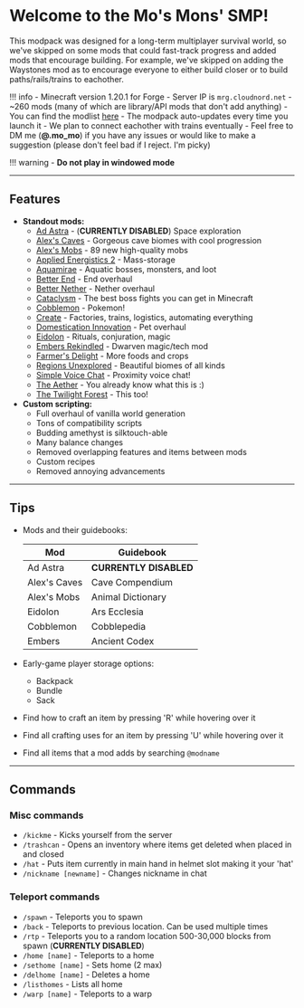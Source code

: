 # Welcome to the Mo's Mons' SMP!

This modpack was designed for a long-term multiplayer survival world, so we've skipped on some mods that could fast-track progress and added mods that encourage building. For example, we've skipped on adding the Waystones mod as to encourage everyone to either build closer or to build paths/rails/trains to eachother.

!!! info
    - Minecraft version 1.20.1 for Forge
    - Server IP is `mrg.cloudnord.net`
    - ~260 mods (many of which are library/API mods that don't add anything)
      - You can find the modlist [here](https://mosharky.github.io/Mos-Mons/information_and_guides/modlist/)
    - The modpack auto-updates every time you launch it
    - We plan to connect eachother with trains eventually
    - Feel free to DM me (**@.mo_mo**) if you have any issues or would like to make a suggestion (please don't feel bad if I reject. I'm picky)

!!! warning
    - **Do not play in windowed mode**


***


## **Features**
- **Standout mods:**
    - [Ad Astra](https://modrinth.com/mod/3ufwT9JF) - (**CURRENTLY DISABLED**) Space exploration
    - [Alex's Caves](https://modrinth.com/mod/U6GY0xp0) - Gorgeous cave biomes with cool progression
    - [Alex's Mobs](https://modrinth.com/mod/2cMuAZAp) - 89 new high-quality mobs
    - [Applied Energistics 2](https://modrinth.com/mod/XxWD5pD3) - Mass-storage
    - [Aquamirae](https://www.curseforge.com/projects/536254) - Aquatic bosses, monsters, and loot
    - [Better End](https://modrinth.com/mod/gc8OEnCC) - End overhaul
    - [Better Nether](https://modrinth.com/mod/MpzVLzy5) - Nether overhaul
    - [Cataclysm](https://modrinth.com/mod/46KJle7n) - The best boss fights you can get in Minecraft
    - [Cobblemon](https://modrinth.com/mod/MdwFAVRL) - Pokemon!
    - [Create](https://modrinth.com/mod/create) - Factories, trains, logistics, automating everything
    - [Domestication Innovation](https://modrinth.com/mod/h5JyLdjM) - Pet overhaul
    - [Eidolon](https://modrinth.com/mod/eidolonrepraised) - Rituals, conjuration, magic
    - [Embers Rekindled](https://modrinth.com/mod/eMWmEr1R) - Dwarven magic/tech mod
    - [Farmer's Delight](https://modrinth.com/mod/R2OftAxM) - More foods and crops
    - [Regions Unexplored](https://modrinth.com/mod/Tkikq67H) - Beautiful biomes of all kinds
    - [Simple Voice Chat](https://modrinth.com/mod/9eGKb6K1) - Proximity voice chat!
    - [The Aether](https://modrinth.com/mod/YhmgMVyu) - You already know what this is :)
    - [The Twilight Forest](https://www.curseforge.com/projects/227639) - This too!
- **Custom scripting:**
    - Full overhaul of vanilla world generation
    - Tons of compatibility scripts
    - Budding amethyst is silktouch-able
    - Many balance changes
    - Removed overlapping features and items between mods
    - Custom recipes
    - Removed annoying advancements


***


## **Tips**
- Mods and their guidebooks:

    | Mod          | Guidebook              |
    | ------------ | ---------------------- |
    | Ad Astra     | **CURRENTLY DISABLED** |
    | Alex's Caves | Cave Compendium        |
    | Alex's Mobs  | Animal Dictionary      |
    | Eidolon      | Ars Ecclesia           |
    | Cobblemon    | Cobblepedia            |
    | Embers       | Ancient Codex          |

- Early-game player storage options:
    - Backpack
    - Bundle
    - Sack
- Find how to craft an item by pressing 'R' while hovering over it
- Find all crafting uses for an item by pressing 'U' while hovering over it
- Find all items that a mod adds by searching `@modname`


***


## **Commands**

### Misc commands
- `/kickme` - Kicks yourself from the server
- `/trashcan` - Opens an inventory where items get deleted when placed in and closed
- `/hat` - Puts item currently in main hand in helmet slot making it your 'hat'
- `/nickname [newname]` - Changes nickname in chat

### Teleport commands
- `/spawn` - Teleports you to spawn
- `/back` - Teleports to previous location. Can be used multiple times
- `/rtp` - Teleports you to a random location 500-30,000 blocks from spawn (**CURRENTLY DISABLED**)
- `/home [name]` - Teleports to a home
- `/sethome [name]` - Sets home (2 max)
- `/delhome [name]` - Deletes a home
- `/listhomes` - Lists all home
- `/warp [name]` - Teleports to a warp

